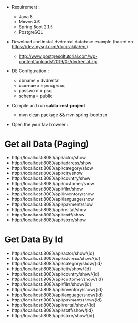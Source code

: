 * Requirement :

  * Java 8
  * Maven 3.5
  * Spring Boot 2.1.6
  * PostgreSQL

* Download and install dvdrental database example (based on https://dev.mysql.com/doc/sakila/en/)
  * http://www.postgresqltutorial.com/wp-content/uploads/2019/05/dvdrental.zip

* DB Configuration :
  * dbname = dvdrental
  * username = postgresq
  * password = psql
  * schema = public

* Compile and run **sakila-rest-project**

  * mvn clean package && mvn spring-boot:run

* Open the your fav browser :

Get all Data (Paging)
=====================
* http://localhost:8080/api/actor/show
* http://localhost:8080/api/address/show
* http://localhost:8080/api/category/show
* http://localhost:8080/api/city/show
* http://localhost:8080/api/country/show
* http://localhost:8080/api/customer/show
* http://localhost:8080/api/film/show
* http://localhost:8080/api/inventory/show
* http://localhost:8080/api/language/show
* http://localhost:8080/api/payment/show
* http://localhost:8080/api/rental/show
* http://localhost:8080/api/staff/show
* http://localhost:8080/api/store/show


Get Data By Id
==============
* http://localhost:8080/api/actor/show/{id}
* http://localhost:8080/api/address/show/{id}
* http://localhost:8080/api/category/show/{id}
* http://localhost:8080/api/city/show/{id}
* http://localhost:8080/api/country/show/{id}
* http://localhost:8080/api/customer/show/{id}
* http://localhost:8080/api/film/show/{id}
* http://localhost:8080/api/inventory/show/{id}
* http://localhost:8080/api/language/show/{id}
* http://localhost:8080/api/payment/show/{id}
* http://localhost:8080/api/rental/show/{id}
* http://localhost:8080/api/staff/show/{id}
* http://localhost:8080/api/store/show/{id}
